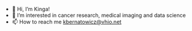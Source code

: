 - 👋 Hi, I’m Kinga!
- 👀 I’m interested in cancer research, medical imaging and data science
- 📫 How to reach me kbernatowicz@vhio.net

<!---
kingaber/kingaber is a ✨ special ✨ repository because its `README.md` (this file) appears on your GitHub profile.
You can click the Preview link to take a look at your changes.
--->
